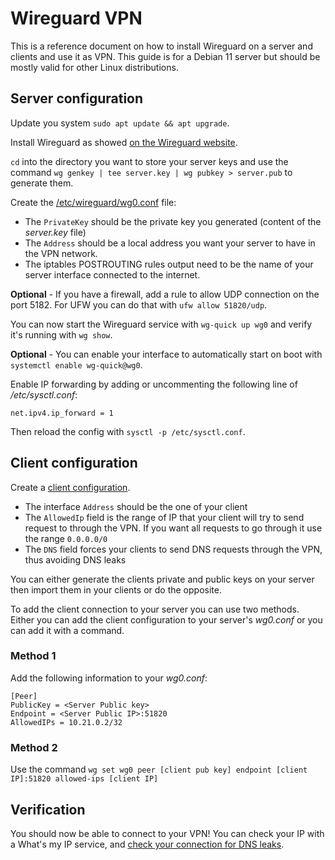 # Wireguard VPN

This is a reference document on how to install Wireguard on a server and clients and use it as VPN. 
This guide is for a Debian 11 server but should be mostly valid for other Linux distributions.

## Server configuration

Update you system `sudo apt update && apt upgrade`.

Install Wireguard as showed [on the Wireguard website](https://www.wireguard.com/install/).

`cd` into the directory you want to store your server keys and use the command `wg genkey | tee server.key | wg pubkey > server.pub` to generate them.

Create the [/etc/wireguard/wg0.conf](wg0.conf) file:

- The `PrivateKey` should be the private key you generated (content of the *server.key* file)
- The `Address` should be a local address you want your server to have in the VPN network.
- The iptables POSTROUTING rules output need to be the name of your server interface connected to the internet.

**Optional** - If you have a firewall, add a rule to allow UDP connection on the port 5182.
For UFW you can do that with `ufw allow 51820/udp`.

You can now start the Wireguard service with `wg-quick up wg0` and verify it's running with `wg show`.

**Optional** - You can enable your interface to automatically start on boot with `systemctl enable wg-quick@wg0`.

Enable IP forwarding by adding or uncommenting the following line of */etc/sysctl.conf*:

```
net.ipv4.ip_forward = 1
```

Then reload the config with `sysctl -p /etc/sysctl.conf`.

## Client configuration

Create a [client configuration](client.conf).

- The interface `Address` should be the one of your client
- The `AllowedIp` field is the range of IP that your client will try to send request to through the VPN. If you want all requests to go through it use the range `0.0.0.0/0`
- The `DNS` field forces your clients to send DNS requests through the VPN, thus avoiding DNS leaks

You can either generate the clients private and public keys on your server then import them in your clients or do the opposite.

To add the client connection to your server you can use two methods. Either you can add the client configuration to
your server's *wg0.conf* or you can add it with a command.

### Method 1

Add the following information to your *wg0.conf*:

```
[Peer]
PublicKey = <Server Public key>
Endpoint = <Server Public IP>:51820
AllowedIPs = 10.21.0.2/32
```

### Method 2

Use the command `wg set wg0 peer [client pub key] endpoint [client IP]:51820 allowed-ips [client IP]`

## Verification

You should now be able to connect to your VPN! You can check your IP with a What's my IP service,
and [check your connection for DNS leaks](https://www.dnsleaktest.com/).
